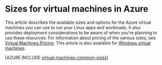 <properties
 pageTitle="Linux VM sizes | Microsoft Azure"
 description="Lists the different sizes available for Linux virtual machines in Azure."
 services="virtual-machines-linux"
 documentationCenter=""
 authors="cynthn"
 manager="timlt"
 editor=""
 tags="azure-resource-manager,azure-service-management"/>

<tags
ms.service="virtual-machines-linux"
 ms.devlang="na"
 ms.topic="article"
 ms.tgt_pltfrm="vm-linux"
 ms.workload="infrastructure-services"
 ms.date="06/08/2016"
 ms.author="cynthn"/>

# Sizes for virtual machines in Azure

This article describes the available sizes and options for the Azure virtual machines you can use to run your Linux apps and workloads. It also provides deployment considerations to be aware of when you're planning to use these resources. For information about pricing of the various sizes, see [Virtual Machines Pricing](https://azure.microsoft.com/pricing/details/virtual-machines/#Linux). This article is also available for [Windows virtual machines](virtual-machines-windows-sizes.md).

[AZURE.INCLUDE [virtual-machines-common-sizes](../../includes/virtual-machines-common-sizes.md)]

